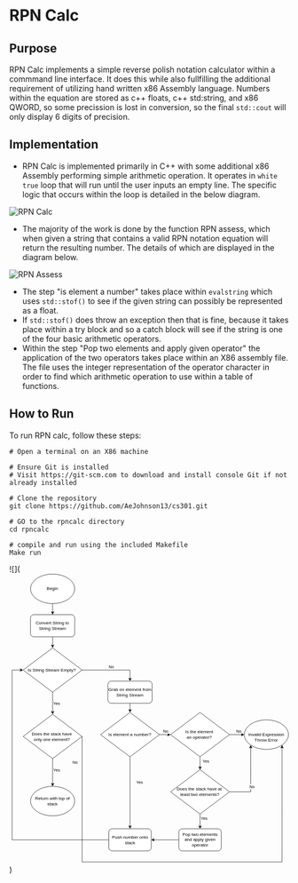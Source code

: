 # RPN Calc 

## Purpose
  RPN Calc implements a simple reverse polish notation calculator within a commmand line interface. It does this while also fullfilling the additional requirement of utilizing hand written x86 Assembly language. Numbers within the equation are stored as c++ floats, c++ std:string, and x86 QWORD, so some precission is lost in conversion, so the final `std::cout` will only display 6 digits of precision.
## Implementation 
* RPN Calc is implemented primarily in C++ with some additional x86 Assembly performing simple arithmetic operation. It operates in `white true` loop that will run until the user inputs an empty line. The specific logic that occurs within the loop is detailed in the below diagram. 


![RPN Calc](https://github.com/user-attachments/assets/9888b84c-9dc7-4c9d-b6ba-670d3af7c4f6)

* The majority of the work is done by the function RPN assess, which when given a string that contains a valid RPN notation equation will return the resulting number. The details of which are displayed in the diagram below. 

![RPN Assess](https://github.com/user-attachments/assets/274f4db0-29b4-4dce-b064-4c96f7f05295)

* The step "is element a number" takes place within `evalstring` which uses `std::stof()` to see if the given string can possibly be represented as a float.
* If `std::stof()` does throw an exception then that is fine, because it takes place within a try block and so a catch block will see if the string is one of the four basic arithmetic operators.
* Within the step "Pop two elements and apply given operator" the application of the two operators takes place within an X86 assembly file. The file uses the integer representation of the operator character in order to find which arithmetic operation to use within a table of functions. 

## How to Run
To run RPN calc, follow these steps: 
```shell
# Open a terminal on an X86 machine

# Ensure Git is installed
# Visit https://git-scm.com to download and install console Git if not already installed

# Clone the repository 
git clone https://github.com/AeJohnson13/cs301.git

# GO to the rpncalc directory
cd rpncalc

# compile and run using the included Makefile
Make run
```



![](<svg xmlns="http://www.w3.org/2000/svg" xmlns:xlink="http://www.w3.org/1999/xlink" version="1.1" width="758px" viewBox="-0.5 -0.5 758 789" content="&lt;mxfile host=&quot;app.diagrams.net&quot; agent=&quot;Mozilla/5.0 (Windows NT 10.0; Win64; x64) AppleWebKit/537.36 (KHTML, like Gecko) Chrome/129.0.0.0 Safari/537.36&quot; version=&quot;24.7.17&quot;&gt;&#10;  &lt;diagram id=&quot;C5RBs43oDa-KdzZeNtuy&quot; name=&quot;Page-1&quot;&gt;&#10;    &lt;mxGraphModel dx=&quot;1434&quot; dy=&quot;738&quot; grid=&quot;1&quot; gridSize=&quot;10&quot; guides=&quot;1&quot; tooltips=&quot;1&quot; connect=&quot;1&quot; arrows=&quot;1&quot; fold=&quot;1&quot; page=&quot;1&quot; pageScale=&quot;1&quot; pageWidth=&quot;827&quot; pageHeight=&quot;1169&quot; math=&quot;0&quot; shadow=&quot;0&quot;&gt;&#10;      &lt;root&gt;&#10;        &lt;mxCell id=&quot;WIyWlLk6GJQsqaUBKTNV-0&quot; /&gt;&#10;        &lt;mxCell id=&quot;WIyWlLk6GJQsqaUBKTNV-1&quot; parent=&quot;WIyWlLk6GJQsqaUBKTNV-0&quot; /&gt;&#10;        &lt;mxCell id=&quot;pCOxgNjbTqNbOYw9X1aS-14&quot; style=&quot;edgeStyle=orthogonalEdgeStyle;rounded=0;orthogonalLoop=1;jettySize=auto;html=1;exitX=0.5;exitY=1;exitDx=0;exitDy=0;entryX=0.5;entryY=0;entryDx=0;entryDy=0;&quot; parent=&quot;WIyWlLk6GJQsqaUBKTNV-1&quot; source=&quot;pCOxgNjbTqNbOYw9X1aS-11&quot; target=&quot;pCOxgNjbTqNbOYw9X1aS-13&quot; edge=&quot;1&quot;&gt;&#10;          &lt;mxGeometry relative=&quot;1&quot; as=&quot;geometry&quot; /&gt;&#10;        &lt;/mxCell&gt;&#10;        &lt;mxCell id=&quot;pCOxgNjbTqNbOYw9X1aS-11&quot; value=&quot;Grab on element from String Stream&quot; style=&quot;rounded=1;whiteSpace=wrap;html=1;&quot; parent=&quot;WIyWlLk6GJQsqaUBKTNV-1&quot; vertex=&quot;1&quot;&gt;&#10;          &lt;mxGeometry x=&quot;300&quot; y=&quot;300&quot; width=&quot;120&quot; height=&quot;60&quot; as=&quot;geometry&quot; /&gt;&#10;        &lt;/mxCell&gt;&#10;        &lt;mxCell id=&quot;pCOxgNjbTqNbOYw9X1aS-16&quot; style=&quot;edgeStyle=orthogonalEdgeStyle;rounded=0;orthogonalLoop=1;jettySize=auto;html=1;exitX=1;exitY=0.5;exitDx=0;exitDy=0;entryX=0;entryY=0.5;entryDx=0;entryDy=0;&quot; parent=&quot;WIyWlLk6GJQsqaUBKTNV-1&quot; source=&quot;pCOxgNjbTqNbOYw9X1aS-13&quot; target=&quot;pCOxgNjbTqNbOYw9X1aS-15&quot; edge=&quot;1&quot;&gt;&#10;          &lt;mxGeometry relative=&quot;1&quot; as=&quot;geometry&quot; /&gt;&#10;        &lt;/mxCell&gt;&#10;        &lt;mxCell id=&quot;pCOxgNjbTqNbOYw9X1aS-17&quot; value=&quot;No&quot; style=&quot;edgeLabel;html=1;align=center;verticalAlign=middle;resizable=0;points=[];&quot; parent=&quot;pCOxgNjbTqNbOYw9X1aS-16&quot; vertex=&quot;1&quot; connectable=&quot;0&quot;&gt;&#10;          &lt;mxGeometry x=&quot;0.04&quot; relative=&quot;1&quot; as=&quot;geometry&quot;&gt;&#10;            &lt;mxPoint y=&quot;-10&quot; as=&quot;offset&quot; /&gt;&#10;          &lt;/mxGeometry&gt;&#10;        &lt;/mxCell&gt;&#10;        &lt;mxCell id=&quot;pCOxgNjbTqNbOYw9X1aS-27&quot; style=&quot;edgeStyle=orthogonalEdgeStyle;rounded=0;orthogonalLoop=1;jettySize=auto;html=1;exitX=0.5;exitY=1;exitDx=0;exitDy=0;entryX=0.5;entryY=0;entryDx=0;entryDy=0;&quot; parent=&quot;WIyWlLk6GJQsqaUBKTNV-1&quot; source=&quot;pCOxgNjbTqNbOYw9X1aS-13&quot; target=&quot;pCOxgNjbTqNbOYw9X1aS-18&quot; edge=&quot;1&quot;&gt;&#10;          &lt;mxGeometry relative=&quot;1&quot; as=&quot;geometry&quot; /&gt;&#10;        &lt;/mxCell&gt;&#10;        &lt;mxCell id=&quot;pCOxgNjbTqNbOYw9X1aS-51&quot; value=&quot;Yes&quot; style=&quot;edgeLabel;html=1;align=center;verticalAlign=middle;resizable=0;points=[];&quot; parent=&quot;pCOxgNjbTqNbOYw9X1aS-27&quot; vertex=&quot;1&quot; connectable=&quot;0&quot;&gt;&#10;          &lt;mxGeometry x=&quot;-0.23&quot; y=&quot;-2&quot; relative=&quot;1&quot; as=&quot;geometry&quot;&gt;&#10;            &lt;mxPoint x=&quot;27&quot; y=&quot;-7&quot; as=&quot;offset&quot; /&gt;&#10;          &lt;/mxGeometry&gt;&#10;        &lt;/mxCell&gt;&#10;        &lt;mxCell id=&quot;pCOxgNjbTqNbOYw9X1aS-13&quot; value=&quot;Is element a number?&quot; style=&quot;rhombus;whiteSpace=wrap;html=1;&quot; parent=&quot;WIyWlLk6GJQsqaUBKTNV-1&quot; vertex=&quot;1&quot;&gt;&#10;          &lt;mxGeometry x=&quot;280&quot; y=&quot;385&quot; width=&quot;160&quot; height=&quot;120&quot; as=&quot;geometry&quot; /&gt;&#10;        &lt;/mxCell&gt;&#10;        &lt;mxCell id=&quot;pCOxgNjbTqNbOYw9X1aS-29&quot; style=&quot;edgeStyle=orthogonalEdgeStyle;rounded=0;orthogonalLoop=1;jettySize=auto;html=1;exitX=0.5;exitY=1;exitDx=0;exitDy=0;entryX=0.5;entryY=0;entryDx=0;entryDy=0;&quot; parent=&quot;WIyWlLk6GJQsqaUBKTNV-1&quot; source=&quot;pCOxgNjbTqNbOYw9X1aS-15&quot; target=&quot;pCOxgNjbTqNbOYw9X1aS-34&quot; edge=&quot;1&quot;&gt;&#10;          &lt;mxGeometry relative=&quot;1&quot; as=&quot;geometry&quot;&gt;&#10;            &lt;mxPoint x=&quot;485&quot; y=&quot;530&quot; as=&quot;targetPoint&quot; /&gt;&#10;          &lt;/mxGeometry&gt;&#10;        &lt;/mxCell&gt;&#10;        &lt;mxCell id=&quot;pCOxgNjbTqNbOYw9X1aS-30&quot; value=&quot;Yes&quot; style=&quot;edgeLabel;html=1;align=center;verticalAlign=middle;resizable=0;points=[];&quot; parent=&quot;pCOxgNjbTqNbOYw9X1aS-29&quot; vertex=&quot;1&quot; connectable=&quot;0&quot;&gt;&#10;          &lt;mxGeometry x=&quot;0.2&quot; y=&quot;3&quot; relative=&quot;1&quot; as=&quot;geometry&quot;&gt;&#10;            &lt;mxPoint x=&quot;12&quot; y=&quot;-10&quot; as=&quot;offset&quot; /&gt;&#10;          &lt;/mxGeometry&gt;&#10;        &lt;/mxCell&gt;&#10;        &lt;mxCell id=&quot;pCOxgNjbTqNbOYw9X1aS-31&quot; style=&quot;edgeStyle=orthogonalEdgeStyle;rounded=0;orthogonalLoop=1;jettySize=auto;html=1;exitX=1;exitY=0.5;exitDx=0;exitDy=0;entryX=0;entryY=0.5;entryDx=0;entryDy=0;&quot; parent=&quot;WIyWlLk6GJQsqaUBKTNV-1&quot; source=&quot;pCOxgNjbTqNbOYw9X1aS-15&quot; target=&quot;pCOxgNjbTqNbOYw9X1aS-72&quot; edge=&quot;1&quot;&gt;&#10;          &lt;mxGeometry relative=&quot;1&quot; as=&quot;geometry&quot;&gt;&#10;            &lt;mxPoint x=&quot;600&quot; y=&quot;360&quot; as=&quot;targetPoint&quot; /&gt;&#10;          &lt;/mxGeometry&gt;&#10;        &lt;/mxCell&gt;&#10;        &lt;mxCell id=&quot;pCOxgNjbTqNbOYw9X1aS-32&quot; value=&quot;No&quot; style=&quot;edgeLabel;html=1;align=center;verticalAlign=middle;resizable=0;points=[];&quot; parent=&quot;pCOxgNjbTqNbOYw9X1aS-31&quot; vertex=&quot;1&quot; connectable=&quot;0&quot;&gt;&#10;          &lt;mxGeometry x=&quot;0.1634&quot; y=&quot;2&quot; relative=&quot;1&quot; as=&quot;geometry&quot;&gt;&#10;            &lt;mxPoint x=&quot;1&quot; y=&quot;-8&quot; as=&quot;offset&quot; /&gt;&#10;          &lt;/mxGeometry&gt;&#10;        &lt;/mxCell&gt;&#10;        &lt;mxCell id=&quot;pCOxgNjbTqNbOYw9X1aS-15&quot; value=&quot;Is the element&amp;amp;nbsp;&amp;lt;div&amp;gt;an operator?&amp;amp;nbsp;&amp;lt;/div&amp;gt;&quot; style=&quot;rhombus;whiteSpace=wrap;html=1;&quot; parent=&quot;WIyWlLk6GJQsqaUBKTNV-1&quot; vertex=&quot;1&quot;&gt;&#10;          &lt;mxGeometry x=&quot;470&quot; y=&quot;385&quot; width=&quot;160&quot; height=&quot;120&quot; as=&quot;geometry&quot; /&gt;&#10;        &lt;/mxCell&gt;&#10;        &lt;mxCell id=&quot;pCOxgNjbTqNbOYw9X1aS-71&quot; style=&quot;edgeStyle=orthogonalEdgeStyle;rounded=0;orthogonalLoop=1;jettySize=auto;html=1;exitX=0;exitY=0.5;exitDx=0;exitDy=0;entryX=0;entryY=0.5;entryDx=0;entryDy=0;&quot; parent=&quot;WIyWlLk6GJQsqaUBKTNV-1&quot; source=&quot;pCOxgNjbTqNbOYw9X1aS-18&quot; target=&quot;pCOxgNjbTqNbOYw9X1aS-43&quot; edge=&quot;1&quot;&gt;&#10;          &lt;mxGeometry relative=&quot;1&quot; as=&quot;geometry&quot;&gt;&#10;            &lt;mxPoint x=&quot;40&quot; y=&quot;730&quot; as=&quot;targetPoint&quot; /&gt;&#10;            &lt;Array as=&quot;points&quot;&gt;&#10;              &lt;mxPoint x=&quot;40&quot; y=&quot;730&quot; /&gt;&#10;              &lt;mxPoint x=&quot;40&quot; y=&quot;270&quot; /&gt;&#10;            &lt;/Array&gt;&#10;          &lt;/mxGeometry&gt;&#10;        &lt;/mxCell&gt;&#10;        &lt;mxCell id=&quot;pCOxgNjbTqNbOYw9X1aS-18&quot; value=&quot;Push number onto stack&quot; style=&quot;rounded=1;whiteSpace=wrap;html=1;&quot; parent=&quot;WIyWlLk6GJQsqaUBKTNV-1&quot; vertex=&quot;1&quot;&gt;&#10;          &lt;mxGeometry x=&quot;302.5&quot; y=&quot;700&quot; width=&quot;115&quot; height=&quot;60&quot; as=&quot;geometry&quot; /&gt;&#10;        &lt;/mxCell&gt;&#10;        &lt;mxCell id=&quot;pCOxgNjbTqNbOYw9X1aS-35&quot; style=&quot;edgeStyle=orthogonalEdgeStyle;rounded=0;orthogonalLoop=1;jettySize=auto;html=1;entryX=0;entryY=1;entryDx=0;entryDy=0;&quot; parent=&quot;WIyWlLk6GJQsqaUBKTNV-1&quot; source=&quot;pCOxgNjbTqNbOYw9X1aS-34&quot; target=&quot;pCOxgNjbTqNbOYw9X1aS-72&quot; edge=&quot;1&quot;&gt;&#10;          &lt;mxGeometry relative=&quot;1&quot; as=&quot;geometry&quot;&gt;&#10;            &lt;mxPoint x=&quot;700&quot; y=&quot;455&quot; as=&quot;targetPoint&quot; /&gt;&#10;          &lt;/mxGeometry&gt;&#10;        &lt;/mxCell&gt;&#10;        &lt;mxCell id=&quot;pCOxgNjbTqNbOYw9X1aS-36&quot; value=&quot;No&quot; style=&quot;edgeLabel;html=1;align=center;verticalAlign=middle;resizable=0;points=[];&quot; parent=&quot;pCOxgNjbTqNbOYw9X1aS-35&quot; vertex=&quot;1&quot; connectable=&quot;0&quot;&gt;&#10;          &lt;mxGeometry x=&quot;-0.407&quot; y=&quot;-4&quot; relative=&quot;1&quot; as=&quot;geometry&quot;&gt;&#10;            &lt;mxPoint x=&quot;5&quot; y=&quot;-19&quot; as=&quot;offset&quot; /&gt;&#10;          &lt;/mxGeometry&gt;&#10;        &lt;/mxCell&gt;&#10;        &lt;mxCell id=&quot;pCOxgNjbTqNbOYw9X1aS-38&quot; style=&quot;edgeStyle=orthogonalEdgeStyle;rounded=0;orthogonalLoop=1;jettySize=auto;html=1;exitX=0.5;exitY=1;exitDx=0;exitDy=0;entryX=0.5;entryY=0;entryDx=0;entryDy=0;&quot; parent=&quot;WIyWlLk6GJQsqaUBKTNV-1&quot; source=&quot;pCOxgNjbTqNbOYw9X1aS-34&quot; target=&quot;pCOxgNjbTqNbOYw9X1aS-37&quot; edge=&quot;1&quot;&gt;&#10;          &lt;mxGeometry relative=&quot;1&quot; as=&quot;geometry&quot; /&gt;&#10;        &lt;/mxCell&gt;&#10;        &lt;mxCell id=&quot;pCOxgNjbTqNbOYw9X1aS-39&quot; value=&quot;Yes&quot; style=&quot;edgeLabel;html=1;align=center;verticalAlign=middle;resizable=0;points=[];&quot; parent=&quot;pCOxgNjbTqNbOYw9X1aS-38&quot; vertex=&quot;1&quot; connectable=&quot;0&quot;&gt;&#10;          &lt;mxGeometry x=&quot;-0.4&quot; y=&quot;2&quot; relative=&quot;1&quot; as=&quot;geometry&quot;&gt;&#10;            &lt;mxPoint x=&quot;8&quot; as=&quot;offset&quot; /&gt;&#10;          &lt;/mxGeometry&gt;&#10;        &lt;/mxCell&gt;&#10;        &lt;mxCell id=&quot;pCOxgNjbTqNbOYw9X1aS-34&quot; value=&quot;Does the stack have at&amp;amp;nbsp;&amp;lt;div&amp;gt;least two elements?&amp;lt;/div&amp;gt;&quot; style=&quot;rhombus;whiteSpace=wrap;html=1;&quot; parent=&quot;WIyWlLk6GJQsqaUBKTNV-1&quot; vertex=&quot;1&quot;&gt;&#10;          &lt;mxGeometry x=&quot;470&quot; y=&quot;540&quot; width=&quot;160&quot; height=&quot;120&quot; as=&quot;geometry&quot; /&gt;&#10;        &lt;/mxCell&gt;&#10;        &lt;mxCell id=&quot;pCOxgNjbTqNbOYw9X1aS-42&quot; style=&quot;edgeStyle=orthogonalEdgeStyle;rounded=0;orthogonalLoop=1;jettySize=auto;html=1;entryX=1;entryY=0.5;entryDx=0;entryDy=0;&quot; parent=&quot;WIyWlLk6GJQsqaUBKTNV-1&quot; source=&quot;pCOxgNjbTqNbOYw9X1aS-37&quot; target=&quot;pCOxgNjbTqNbOYw9X1aS-18&quot; edge=&quot;1&quot;&gt;&#10;          &lt;mxGeometry relative=&quot;1&quot; as=&quot;geometry&quot;&gt;&#10;            &lt;mxPoint x=&quot;420&quot; y=&quot;730&quot; as=&quot;targetPoint&quot; /&gt;&#10;          &lt;/mxGeometry&gt;&#10;        &lt;/mxCell&gt;&#10;        &lt;mxCell id=&quot;pCOxgNjbTqNbOYw9X1aS-37&quot; value=&quot;Pop two elements and apply given operator&quot; style=&quot;rounded=1;whiteSpace=wrap;html=1;&quot; parent=&quot;WIyWlLk6GJQsqaUBKTNV-1&quot; vertex=&quot;1&quot;&gt;&#10;          &lt;mxGeometry x=&quot;492.5&quot; y=&quot;700&quot; width=&quot;115&quot; height=&quot;60&quot; as=&quot;geometry&quot; /&gt;&#10;        &lt;/mxCell&gt;&#10;        &lt;mxCell id=&quot;pCOxgNjbTqNbOYw9X1aS-46&quot; style=&quot;edgeStyle=orthogonalEdgeStyle;rounded=0;orthogonalLoop=1;jettySize=auto;html=1;exitX=1;exitY=0.5;exitDx=0;exitDy=0;entryX=0.5;entryY=0;entryDx=0;entryDy=0;&quot; parent=&quot;WIyWlLk6GJQsqaUBKTNV-1&quot; source=&quot;pCOxgNjbTqNbOYw9X1aS-43&quot; target=&quot;pCOxgNjbTqNbOYw9X1aS-11&quot; edge=&quot;1&quot;&gt;&#10;          &lt;mxGeometry relative=&quot;1&quot; as=&quot;geometry&quot; /&gt;&#10;        &lt;/mxCell&gt;&#10;        &lt;mxCell id=&quot;pCOxgNjbTqNbOYw9X1aS-47&quot; value=&quot;No&quot; style=&quot;edgeLabel;html=1;align=center;verticalAlign=middle;resizable=0;points=[];&quot; parent=&quot;pCOxgNjbTqNbOYw9X1aS-46&quot; vertex=&quot;1&quot; connectable=&quot;0&quot;&gt;&#10;          &lt;mxGeometry x=&quot;-0.1857&quot; y=&quot;1&quot; relative=&quot;1&quot; as=&quot;geometry&quot;&gt;&#10;            &lt;mxPoint x=&quot;13&quot; y=&quot;-9&quot; as=&quot;offset&quot; /&gt;&#10;          &lt;/mxGeometry&gt;&#10;        &lt;/mxCell&gt;&#10;        &lt;mxCell id=&quot;pCOxgNjbTqNbOYw9X1aS-50&quot; style=&quot;edgeStyle=orthogonalEdgeStyle;rounded=0;orthogonalLoop=1;jettySize=auto;html=1;exitX=0.5;exitY=1;exitDx=0;exitDy=0;entryX=0.5;entryY=0;entryDx=0;entryDy=0;&quot; parent=&quot;WIyWlLk6GJQsqaUBKTNV-1&quot; source=&quot;pCOxgNjbTqNbOYw9X1aS-43&quot; target=&quot;pCOxgNjbTqNbOYw9X1aS-49&quot; edge=&quot;1&quot;&gt;&#10;          &lt;mxGeometry relative=&quot;1&quot; as=&quot;geometry&quot; /&gt;&#10;        &lt;/mxCell&gt;&#10;        &lt;mxCell id=&quot;pCOxgNjbTqNbOYw9X1aS-57&quot; value=&quot;Yes&quot; style=&quot;edgeLabel;html=1;align=center;verticalAlign=middle;resizable=0;points=[];&quot; parent=&quot;pCOxgNjbTqNbOYw9X1aS-50&quot; vertex=&quot;1&quot; connectable=&quot;0&quot;&gt;&#10;          &lt;mxGeometry x=&quot;0.0167&quot; y=&quot;-1&quot; relative=&quot;1&quot; as=&quot;geometry&quot;&gt;&#10;            &lt;mxPoint x=&quot;11&quot; y=&quot;-1&quot; as=&quot;offset&quot; /&gt;&#10;          &lt;/mxGeometry&gt;&#10;        &lt;/mxCell&gt;&#10;        &lt;mxCell id=&quot;pCOxgNjbTqNbOYw9X1aS-43&quot; value=&quot;Is String Stream Empty?&amp;amp;nbsp;&quot; style=&quot;rhombus;whiteSpace=wrap;html=1;&quot; parent=&quot;WIyWlLk6GJQsqaUBKTNV-1&quot; vertex=&quot;1&quot;&gt;&#10;          &lt;mxGeometry x=&quot;70&quot; y=&quot;210&quot; width=&quot;160&quot; height=&quot;120&quot; as=&quot;geometry&quot; /&gt;&#10;        &lt;/mxCell&gt;&#10;        &lt;mxCell id=&quot;pCOxgNjbTqNbOYw9X1aS-55&quot; style=&quot;edgeStyle=orthogonalEdgeStyle;rounded=0;orthogonalLoop=1;jettySize=auto;html=1;exitX=0.5;exitY=1;exitDx=0;exitDy=0;entryX=0.5;entryY=0;entryDx=0;entryDy=0;&quot; parent=&quot;WIyWlLk6GJQsqaUBKTNV-1&quot; source=&quot;pCOxgNjbTqNbOYw9X1aS-49&quot; target=&quot;pCOxgNjbTqNbOYw9X1aS-59&quot; edge=&quot;1&quot;&gt;&#10;          &lt;mxGeometry relative=&quot;1&quot; as=&quot;geometry&quot;&gt;&#10;            &lt;mxPoint x=&quot;170&quot; y=&quot;560&quot; as=&quot;targetPoint&quot; /&gt;&#10;          &lt;/mxGeometry&gt;&#10;        &lt;/mxCell&gt;&#10;        &lt;mxCell id=&quot;pCOxgNjbTqNbOYw9X1aS-56&quot; value=&quot;Yes&quot; style=&quot;edgeLabel;html=1;align=center;verticalAlign=middle;resizable=0;points=[];&quot; parent=&quot;pCOxgNjbTqNbOYw9X1aS-55&quot; vertex=&quot;1&quot; connectable=&quot;0&quot;&gt;&#10;          &lt;mxGeometry x=&quot;-0.64&quot; y=&quot;3&quot; relative=&quot;1&quot; as=&quot;geometry&quot;&gt;&#10;            &lt;mxPoint x=&quot;7&quot; y=&quot;16&quot; as=&quot;offset&quot; /&gt;&#10;          &lt;/mxGeometry&gt;&#10;        &lt;/mxCell&gt;&#10;        &lt;mxCell id=&quot;pCOxgNjbTqNbOYw9X1aS-68&quot; style=&quot;edgeStyle=orthogonalEdgeStyle;rounded=0;orthogonalLoop=1;jettySize=auto;html=1;exitX=1;exitY=0.5;exitDx=0;exitDy=0;movable=1;resizable=1;rotatable=1;deletable=1;editable=1;locked=0;connectable=1;entryX=1;entryY=1;entryDx=0;entryDy=0;&quot; parent=&quot;WIyWlLk6GJQsqaUBKTNV-1&quot; source=&quot;pCOxgNjbTqNbOYw9X1aS-49&quot; target=&quot;pCOxgNjbTqNbOYw9X1aS-72&quot; edge=&quot;1&quot;&gt;&#10;          &lt;mxGeometry relative=&quot;1&quot; as=&quot;geometry&quot;&gt;&#10;            &lt;mxPoint x=&quot;760&quot; y=&quot;455&quot; as=&quot;targetPoint&quot; /&gt;&#10;            &lt;Array as=&quot;points&quot;&gt;&#10;              &lt;mxPoint x=&quot;230&quot; y=&quot;790&quot; /&gt;&#10;              &lt;mxPoint x=&quot;772&quot; y=&quot;790&quot; /&gt;&#10;            &lt;/Array&gt;&#10;          &lt;/mxGeometry&gt;&#10;        &lt;/mxCell&gt;&#10;        &lt;mxCell id=&quot;pCOxgNjbTqNbOYw9X1aS-69&quot; value=&quot;No&quot; style=&quot;edgeLabel;html=1;align=center;verticalAlign=middle;resizable=0;points=[];&quot; parent=&quot;pCOxgNjbTqNbOYw9X1aS-68&quot; vertex=&quot;1&quot; connectable=&quot;0&quot;&gt;&#10;          &lt;mxGeometry x=&quot;-0.913&quot; y=&quot;2&quot; relative=&quot;1&quot; as=&quot;geometry&quot;&gt;&#10;            &lt;mxPoint x=&quot;-22&quot; y=&quot;18&quot; as=&quot;offset&quot; /&gt;&#10;          &lt;/mxGeometry&gt;&#10;        &lt;/mxCell&gt;&#10;        &lt;mxCell id=&quot;pCOxgNjbTqNbOYw9X1aS-49&quot; value=&quot;Does the stack have&amp;amp;nbsp;&amp;lt;div&amp;gt;only one element?&amp;amp;nbsp;&amp;lt;/div&amp;gt;&quot; style=&quot;rhombus;whiteSpace=wrap;html=1;&quot; parent=&quot;WIyWlLk6GJQsqaUBKTNV-1&quot; vertex=&quot;1&quot;&gt;&#10;          &lt;mxGeometry x=&quot;70&quot; y=&quot;390&quot; width=&quot;160&quot; height=&quot;120&quot; as=&quot;geometry&quot; /&gt;&#10;        &lt;/mxCell&gt;&#10;        &lt;mxCell id=&quot;pCOxgNjbTqNbOYw9X1aS-59&quot; value=&quot;Return with top of stack&quot; style=&quot;ellipse;whiteSpace=wrap;html=1;&quot; parent=&quot;WIyWlLk6GJQsqaUBKTNV-1&quot; vertex=&quot;1&quot;&gt;&#10;          &lt;mxGeometry x=&quot;90&quot; y=&quot;585&quot; width=&quot;120&quot; height=&quot;80&quot; as=&quot;geometry&quot; /&gt;&#10;        &lt;/mxCell&gt;&#10;        &lt;mxCell id=&quot;pCOxgNjbTqNbOYw9X1aS-72&quot; value=&quot;&amp;lt;br&amp;gt;&amp;lt;span style=&amp;quot;color: rgb(0, 0, 0); font-family: Helvetica; font-size: 12px; font-style: normal; font-variant-ligatures: normal; font-variant-caps: normal; font-weight: 400; letter-spacing: normal; orphans: 2; text-align: center; text-indent: 0px; text-transform: none; widows: 2; word-spacing: 0px; -webkit-text-stroke-width: 0px; white-space: normal; background-color: rgb(251, 251, 251); text-decoration-thickness: initial; text-decoration-style: initial; text-decoration-color: initial; display: inline !important; float: none;&amp;quot;&amp;gt;Invalid Expression&amp;lt;/span&amp;gt;&amp;lt;br&amp;gt;Throw Error&quot; style=&quot;ellipse;whiteSpace=wrap;html=1;&quot; parent=&quot;WIyWlLk6GJQsqaUBKTNV-1&quot; vertex=&quot;1&quot;&gt;&#10;          &lt;mxGeometry x=&quot;670&quot; y=&quot;405&quot; width=&quot;120&quot; height=&quot;80&quot; as=&quot;geometry&quot; /&gt;&#10;        &lt;/mxCell&gt;&#10;        &lt;mxCell id=&quot;7T1FU7WN9bForqo946X--2&quot; style=&quot;edgeStyle=orthogonalEdgeStyle;rounded=0;orthogonalLoop=1;jettySize=auto;html=1;exitX=0.5;exitY=1;exitDx=0;exitDy=0;entryX=0.5;entryY=0;entryDx=0;entryDy=0;&quot; parent=&quot;WIyWlLk6GJQsqaUBKTNV-1&quot; source=&quot;pCOxgNjbTqNbOYw9X1aS-74&quot; target=&quot;7T1FU7WN9bForqo946X--1&quot; edge=&quot;1&quot;&gt;&#10;          &lt;mxGeometry relative=&quot;1&quot; as=&quot;geometry&quot; /&gt;&#10;        &lt;/mxCell&gt;&#10;        &lt;mxCell id=&quot;pCOxgNjbTqNbOYw9X1aS-74&quot; value=&quot;Begin&quot; style=&quot;ellipse;whiteSpace=wrap;html=1;&quot; parent=&quot;WIyWlLk6GJQsqaUBKTNV-1&quot; vertex=&quot;1&quot;&gt;&#10;          &lt;mxGeometry x=&quot;90&quot; y=&quot;10&quot; width=&quot;120&quot; height=&quot;80&quot; as=&quot;geometry&quot; /&gt;&#10;        &lt;/mxCell&gt;&#10;        &lt;mxCell id=&quot;7T1FU7WN9bForqo946X--3&quot; style=&quot;edgeStyle=orthogonalEdgeStyle;rounded=0;orthogonalLoop=1;jettySize=auto;html=1;exitX=0.5;exitY=1;exitDx=0;exitDy=0;entryX=0.5;entryY=0;entryDx=0;entryDy=0;&quot; parent=&quot;WIyWlLk6GJQsqaUBKTNV-1&quot; source=&quot;7T1FU7WN9bForqo946X--1&quot; target=&quot;pCOxgNjbTqNbOYw9X1aS-43&quot; edge=&quot;1&quot;&gt;&#10;          &lt;mxGeometry relative=&quot;1&quot; as=&quot;geometry&quot; /&gt;&#10;        &lt;/mxCell&gt;&#10;        &lt;mxCell id=&quot;7T1FU7WN9bForqo946X--1&quot; value=&quot;Convert String to String Stream&quot; style=&quot;rounded=1;whiteSpace=wrap;html=1;&quot; parent=&quot;WIyWlLk6GJQsqaUBKTNV-1&quot; vertex=&quot;1&quot;&gt;&#10;          &lt;mxGeometry x=&quot;90&quot; y=&quot;120&quot; width=&quot;120&quot; height=&quot;60&quot; as=&quot;geometry&quot; /&gt;&#10;        &lt;/mxCell&gt;&#10;      &lt;/root&gt;&#10;    &lt;/mxGraphModel&gt;&#10;  &lt;/diagram&gt;&#10;&lt;/mxfile&gt;&#10;" onclick="(function(svg){var src=window.event.target||window.event.srcElement;while (src!=null&amp;&amp;src.nodeName.toLowerCase()!='a'){src=src.parentNode;}if(src==null){if(svg.wnd!=null&amp;&amp;!svg.wnd.closed){svg.wnd.focus();}else{var r=function(evt){if(evt.data=='ready'&amp;&amp;evt.source==svg.wnd){svg.wnd.postMessage(decodeURIComponent(svg.getAttribute('content')),'*');window.removeEventListener('message',r);}};window.addEventListener('message',r);svg.wnd=window.open('https://viewer.diagrams.net/?client=1&amp;page=0&amp;edit=_blank');}}})(this);" style="cursor:pointer;max-width:100%;max-height:789px;"><defs/><g><g data-cell-id="WIyWlLk6GJQsqaUBKTNV-0"><g data-cell-id="WIyWlLk6GJQsqaUBKTNV-1"><g data-cell-id="pCOxgNjbTqNbOYw9X1aS-14"><g><path d="M 327 350 L 327 368.63" fill="none" stroke="rgb(0, 0, 0)" stroke-miterlimit="10" pointer-events="stroke"/><path d="M 327 373.88 L 323.5 366.88 L 327 368.63 L 330.5 366.88 Z" fill="rgb(0, 0, 0)" stroke="rgb(0, 0, 0)" stroke-miterlimit="10" pointer-events="all"/></g></g><g data-cell-id="pCOxgNjbTqNbOYw9X1aS-11"><g><rect x="267" y="290" width="120" height="60" rx="9" ry="9" fill="rgb(255, 255, 255)" stroke="rgb(0, 0, 0)" pointer-events="all"/></g><g><g transform="translate(-0.5 -0.5)"><switch><foreignObject pointer-events="none" width="100%" height="100%" requiredFeatures="http://www.w3.org/TR/SVG11/feature#Extensibility" style="overflow: visible; text-align: left;"><div xmlns="http://www.w3.org/1999/xhtml" style="display: flex; align-items: unsafe center; justify-content: unsafe center; width: 118px; height: 1px; padding-top: 320px; margin-left: 268px;"><div data-drawio-colors="color: rgb(0, 0, 0); " style="box-sizing: border-box; font-size: 0px; text-align: center;"><div style="display: inline-block; font-size: 12px; font-family: Helvetica; color: rgb(0, 0, 0); line-height: 1.2; pointer-events: all; white-space: normal; overflow-wrap: normal;">Grab on element from String Stream</div></div></div></foreignObject><text x="327" y="324" fill="rgb(0, 0, 0)" font-family="&quot;Helvetica&quot;" font-size="12px" text-anchor="middle">Grab on element from...</text></switch></g></g></g><g data-cell-id="pCOxgNjbTqNbOYw9X1aS-16"><g><path d="M 407 435 L 430.63 435" fill="none" stroke="rgb(0, 0, 0)" stroke-miterlimit="10" pointer-events="stroke"/><path d="M 435.88 435 L 428.88 438.5 L 430.63 435 L 428.88 431.5 Z" fill="rgb(0, 0, 0)" stroke="rgb(0, 0, 0)" stroke-miterlimit="10" pointer-events="all"/></g><g data-cell-id="pCOxgNjbTqNbOYw9X1aS-17"><g><g transform="translate(-0.5 -0.5)"><switch><foreignObject pointer-events="none" width="100%" height="100%" requiredFeatures="http://www.w3.org/TR/SVG11/feature#Extensibility" style="overflow: visible; text-align: left;"><div xmlns="http://www.w3.org/1999/xhtml" style="display: flex; align-items: unsafe center; justify-content: unsafe center; width: 1px; height: 1px; padding-top: 426px; margin-left: 424px;"><div data-drawio-colors="color: rgb(0, 0, 0); background-color: rgb(255, 255, 255); " style="box-sizing: border-box; font-size: 0px; text-align: center;"><div style="display: inline-block; font-size: 11px; font-family: Helvetica; color: rgb(0, 0, 0); line-height: 1.2; pointer-events: all; background-color: rgb(255, 255, 255); white-space: nowrap;">No</div></div></div></foreignObject><text x="424" y="429" fill="rgb(0, 0, 0)" font-family="&quot;Helvetica&quot;" font-size="11px" text-anchor="middle">No</text></switch></g></g></g></g><g data-cell-id="pCOxgNjbTqNbOYw9X1aS-27"><g><path d="M 327 495 L 327 683.63" fill="none" stroke="rgb(0, 0, 0)" stroke-miterlimit="10" pointer-events="stroke"/><path d="M 327 688.88 L 323.5 681.88 L 327 683.63 L 330.5 681.88 Z" fill="rgb(0, 0, 0)" stroke="rgb(0, 0, 0)" stroke-miterlimit="10" pointer-events="all"/></g><g data-cell-id="pCOxgNjbTqNbOYw9X1aS-51"><g><g transform="translate(-0.5 -0.5)"><switch><foreignObject pointer-events="none" width="100%" height="100%" requiredFeatures="http://www.w3.org/TR/SVG11/feature#Extensibility" style="overflow: visible; text-align: left;"><div xmlns="http://www.w3.org/1999/xhtml" style="display: flex; align-items: unsafe center; justify-content: unsafe center; width: 1px; height: 1px; padding-top: 564px; margin-left: 353px;"><div data-drawio-colors="color: rgb(0, 0, 0); background-color: rgb(255, 255, 255); " style="box-sizing: border-box; font-size: 0px; text-align: center;"><div style="display: inline-block; font-size: 11px; font-family: Helvetica; color: rgb(0, 0, 0); line-height: 1.2; pointer-events: all; background-color: rgb(255, 255, 255); white-space: nowrap;">Yes</div></div></div></foreignObject><text x="353" y="567" fill="rgb(0, 0, 0)" font-family="&quot;Helvetica&quot;" font-size="11px" text-anchor="middle">Yes</text></switch></g></g></g></g><g data-cell-id="pCOxgNjbTqNbOYw9X1aS-13"><g><path d="M 327 375 L 407 435 L 327 495 L 247 435 Z" fill="rgb(255, 255, 255)" stroke="rgb(0, 0, 0)" stroke-miterlimit="10" pointer-events="all"/></g><g><g transform="translate(-0.5 -0.5)"><switch><foreignObject pointer-events="none" width="100%" height="100%" requiredFeatures="http://www.w3.org/TR/SVG11/feature#Extensibility" style="overflow: visible; text-align: left;"><div xmlns="http://www.w3.org/1999/xhtml" style="display: flex; align-items: unsafe center; justify-content: unsafe center; width: 158px; height: 1px; padding-top: 435px; margin-left: 248px;"><div data-drawio-colors="color: rgb(0, 0, 0); " style="box-sizing: border-box; font-size: 0px; text-align: center;"><div style="display: inline-block; font-size: 12px; font-family: Helvetica; color: rgb(0, 0, 0); line-height: 1.2; pointer-events: all; white-space: normal; overflow-wrap: normal;">Is element a number?</div></div></div></foreignObject><text x="327" y="439" fill="rgb(0, 0, 0)" font-family="&quot;Helvetica&quot;" font-size="12px" text-anchor="middle">Is element a number?</text></switch></g></g></g><g data-cell-id="pCOxgNjbTqNbOYw9X1aS-29"><g><path d="M 517 495 L 517 523.63" fill="none" stroke="rgb(0, 0, 0)" stroke-miterlimit="10" pointer-events="stroke"/><path d="M 517 528.88 L 513.5 521.88 L 517 523.63 L 520.5 521.88 Z" fill="rgb(0, 0, 0)" stroke="rgb(0, 0, 0)" stroke-miterlimit="10" pointer-events="all"/></g><g data-cell-id="pCOxgNjbTqNbOYw9X1aS-30"><g><g transform="translate(-0.5 -0.5)"><switch><foreignObject pointer-events="none" width="100%" height="100%" requiredFeatures="http://www.w3.org/TR/SVG11/feature#Extensibility" style="overflow: visible; text-align: left;"><div xmlns="http://www.w3.org/1999/xhtml" style="display: flex; align-items: unsafe center; justify-content: unsafe center; width: 1px; height: 1px; padding-top: 507px; margin-left: 533px;"><div data-drawio-colors="color: rgb(0, 0, 0); background-color: rgb(255, 255, 255); " style="box-sizing: border-box; font-size: 0px; text-align: center;"><div style="display: inline-block; font-size: 11px; font-family: Helvetica; color: rgb(0, 0, 0); line-height: 1.2; pointer-events: all; background-color: rgb(255, 255, 255); white-space: nowrap;">Yes</div></div></div></foreignObject><text x="533" y="510" fill="rgb(0, 0, 0)" font-family="&quot;Helvetica&quot;" font-size="11px" text-anchor="middle">Yes</text></switch></g></g></g></g><g data-cell-id="pCOxgNjbTqNbOYw9X1aS-31"><g><path d="M 597 435 L 630.63 435" fill="none" stroke="rgb(0, 0, 0)" stroke-miterlimit="10" pointer-events="stroke"/><path d="M 635.88 435 L 628.88 438.5 L 630.63 435 L 628.88 431.5 Z" fill="rgb(0, 0, 0)" stroke="rgb(0, 0, 0)" stroke-miterlimit="10" pointer-events="all"/></g><g data-cell-id="pCOxgNjbTqNbOYw9X1aS-32"><g><g transform="translate(-0.5 -0.5)"><switch><foreignObject pointer-events="none" width="100%" height="100%" requiredFeatures="http://www.w3.org/TR/SVG11/feature#Extensibility" style="overflow: visible; text-align: left;"><div xmlns="http://www.w3.org/1999/xhtml" style="display: flex; align-items: unsafe center; justify-content: unsafe center; width: 1px; height: 1px; padding-top: 426px; margin-left: 622px;"><div data-drawio-colors="color: rgb(0, 0, 0); background-color: rgb(255, 255, 255); " style="box-sizing: border-box; font-size: 0px; text-align: center;"><div style="display: inline-block; font-size: 11px; font-family: Helvetica; color: rgb(0, 0, 0); line-height: 1.2; pointer-events: all; background-color: rgb(255, 255, 255); white-space: nowrap;">No</div></div></div></foreignObject><text x="622" y="429" fill="rgb(0, 0, 0)" font-family="&quot;Helvetica&quot;" font-size="11px" text-anchor="middle">No</text></switch></g></g></g></g><g data-cell-id="pCOxgNjbTqNbOYw9X1aS-15"><g><path d="M 517 375 L 597 435 L 517 495 L 437 435 Z" fill="rgb(255, 255, 255)" stroke="rgb(0, 0, 0)" stroke-miterlimit="10" pointer-events="all"/></g><g><g transform="translate(-0.5 -0.5)"><switch><foreignObject pointer-events="none" width="100%" height="100%" requiredFeatures="http://www.w3.org/TR/SVG11/feature#Extensibility" style="overflow: visible; text-align: left;"><div xmlns="http://www.w3.org/1999/xhtml" style="display: flex; align-items: unsafe center; justify-content: unsafe center; width: 158px; height: 1px; padding-top: 435px; margin-left: 438px;"><div data-drawio-colors="color: rgb(0, 0, 0); " style="box-sizing: border-box; font-size: 0px; text-align: center;"><div style="display: inline-block; font-size: 12px; font-family: Helvetica; color: rgb(0, 0, 0); line-height: 1.2; pointer-events: all; white-space: normal; overflow-wrap: normal;">Is the element <div>an operator? </div></div></div></div></foreignObject><text x="517" y="439" fill="rgb(0, 0, 0)" font-family="&quot;Helvetica&quot;" font-size="12px" text-anchor="middle">Is the element...</text></switch></g></g></g><g data-cell-id="pCOxgNjbTqNbOYw9X1aS-71"><g><path d="M 269.5 720 L 7 720 L 7 260 L 30.63 260" fill="none" stroke="rgb(0, 0, 0)" stroke-miterlimit="10" pointer-events="stroke"/><path d="M 35.88 260 L 28.88 263.5 L 30.63 260 L 28.88 256.5 Z" fill="rgb(0, 0, 0)" stroke="rgb(0, 0, 0)" stroke-miterlimit="10" pointer-events="all"/></g></g><g data-cell-id="pCOxgNjbTqNbOYw9X1aS-18"><g><rect x="269.5" y="690" width="115" height="60" rx="9" ry="9" fill="rgb(255, 255, 255)" stroke="rgb(0, 0, 0)" pointer-events="all"/></g><g><g transform="translate(-0.5 -0.5)"><switch><foreignObject pointer-events="none" width="100%" height="100%" requiredFeatures="http://www.w3.org/TR/SVG11/feature#Extensibility" style="overflow: visible; text-align: left;"><div xmlns="http://www.w3.org/1999/xhtml" style="display: flex; align-items: unsafe center; justify-content: unsafe center; width: 113px; height: 1px; padding-top: 720px; margin-left: 271px;"><div data-drawio-colors="color: rgb(0, 0, 0); " style="box-sizing: border-box; font-size: 0px; text-align: center;"><div style="display: inline-block; font-size: 12px; font-family: Helvetica; color: rgb(0, 0, 0); line-height: 1.2; pointer-events: all; white-space: normal; overflow-wrap: normal;">Push number onto stack</div></div></div></foreignObject><text x="327" y="724" fill="rgb(0, 0, 0)" font-family="&quot;Helvetica&quot;" font-size="12px" text-anchor="middle">Push number onto st...</text></switch></g></g></g><g data-cell-id="pCOxgNjbTqNbOYw9X1aS-35"><g><path d="M 597 590 L 654.6 590 L 654.57 469.65" fill="none" stroke="rgb(0, 0, 0)" stroke-miterlimit="10" pointer-events="stroke"/><path d="M 654.57 464.4 L 658.08 471.4 L 654.57 469.65 L 651.08 471.4 Z" fill="rgb(0, 0, 0)" stroke="rgb(0, 0, 0)" stroke-miterlimit="10" pointer-events="all"/></g><g data-cell-id="pCOxgNjbTqNbOYw9X1aS-36"><g><g transform="translate(-0.5 -0.5)"><switch><foreignObject pointer-events="none" width="100%" height="100%" requiredFeatures="http://www.w3.org/TR/SVG11/feature#Extensibility" style="overflow: visible; text-align: left;"><div xmlns="http://www.w3.org/1999/xhtml" style="display: flex; align-items: unsafe center; justify-content: unsafe center; width: 1px; height: 1px; padding-top: 576px; margin-left: 658px;"><div data-drawio-colors="color: rgb(0, 0, 0); background-color: rgb(255, 255, 255); " style="box-sizing: border-box; font-size: 0px; text-align: center;"><div style="display: inline-block; font-size: 11px; font-family: Helvetica; color: rgb(0, 0, 0); line-height: 1.2; pointer-events: all; background-color: rgb(255, 255, 255); white-space: nowrap;">No</div></div></div></foreignObject><text x="658" y="579" fill="rgb(0, 0, 0)" font-family="&quot;Helvetica&quot;" font-size="11px" text-anchor="middle">No</text></switch></g></g></g></g><g data-cell-id="pCOxgNjbTqNbOYw9X1aS-38"><g><path d="M 517 650 L 517 683.63" fill="none" stroke="rgb(0, 0, 0)" stroke-miterlimit="10" pointer-events="stroke"/><path d="M 517 688.88 L 513.5 681.88 L 517 683.63 L 520.5 681.88 Z" fill="rgb(0, 0, 0)" stroke="rgb(0, 0, 0)" stroke-miterlimit="10" pointer-events="all"/></g><g data-cell-id="pCOxgNjbTqNbOYw9X1aS-39"><g><g transform="translate(-0.5 -0.5)"><switch><foreignObject pointer-events="none" width="100%" height="100%" requiredFeatures="http://www.w3.org/TR/SVG11/feature#Extensibility" style="overflow: visible; text-align: left;"><div xmlns="http://www.w3.org/1999/xhtml" style="display: flex; align-items: unsafe center; justify-content: unsafe center; width: 1px; height: 1px; padding-top: 663px; margin-left: 528px;"><div data-drawio-colors="color: rgb(0, 0, 0); background-color: rgb(255, 255, 255); " style="box-sizing: border-box; font-size: 0px; text-align: center;"><div style="display: inline-block; font-size: 11px; font-family: Helvetica; color: rgb(0, 0, 0); line-height: 1.2; pointer-events: all; background-color: rgb(255, 255, 255); white-space: nowrap;">Yes</div></div></div></foreignObject><text x="528" y="666" fill="rgb(0, 0, 0)" font-family="&quot;Helvetica&quot;" font-size="11px" text-anchor="middle">Yes</text></switch></g></g></g></g><g data-cell-id="pCOxgNjbTqNbOYw9X1aS-34"><g><path d="M 517 530 L 597 590 L 517 650 L 437 590 Z" fill="rgb(255, 255, 255)" stroke="rgb(0, 0, 0)" stroke-miterlimit="10" pointer-events="all"/></g><g><g transform="translate(-0.5 -0.5)"><switch><foreignObject pointer-events="none" width="100%" height="100%" requiredFeatures="http://www.w3.org/TR/SVG11/feature#Extensibility" style="overflow: visible; text-align: left;"><div xmlns="http://www.w3.org/1999/xhtml" style="display: flex; align-items: unsafe center; justify-content: unsafe center; width: 158px; height: 1px; padding-top: 590px; margin-left: 438px;"><div data-drawio-colors="color: rgb(0, 0, 0); " style="box-sizing: border-box; font-size: 0px; text-align: center;"><div style="display: inline-block; font-size: 12px; font-family: Helvetica; color: rgb(0, 0, 0); line-height: 1.2; pointer-events: all; white-space: normal; overflow-wrap: normal;">Does the stack have at <div>least two elements?</div></div></div></div></foreignObject><text x="517" y="594" fill="rgb(0, 0, 0)" font-family="&quot;Helvetica&quot;" font-size="12px" text-anchor="middle">Does the stack have at...</text></switch></g></g></g><g data-cell-id="pCOxgNjbTqNbOYw9X1aS-42"><g><path d="M 459.5 720 L 390.87 720" fill="none" stroke="rgb(0, 0, 0)" stroke-miterlimit="10" pointer-events="stroke"/><path d="M 385.62 720 L 392.62 716.5 L 390.87 720 L 392.62 723.5 Z" fill="rgb(0, 0, 0)" stroke="rgb(0, 0, 0)" stroke-miterlimit="10" pointer-events="all"/></g></g><g data-cell-id="pCOxgNjbTqNbOYw9X1aS-37"><g><rect x="459.5" y="690" width="115" height="60" rx="9" ry="9" fill="rgb(255, 255, 255)" stroke="rgb(0, 0, 0)" pointer-events="all"/></g><g><g transform="translate(-0.5 -0.5)"><switch><foreignObject pointer-events="none" width="100%" height="100%" requiredFeatures="http://www.w3.org/TR/SVG11/feature#Extensibility" style="overflow: visible; text-align: left;"><div xmlns="http://www.w3.org/1999/xhtml" style="display: flex; align-items: unsafe center; justify-content: unsafe center; width: 113px; height: 1px; padding-top: 720px; margin-left: 461px;"><div data-drawio-colors="color: rgb(0, 0, 0); " style="box-sizing: border-box; font-size: 0px; text-align: center;"><div style="display: inline-block; font-size: 12px; font-family: Helvetica; color: rgb(0, 0, 0); line-height: 1.2; pointer-events: all; white-space: normal; overflow-wrap: normal;">Pop two elements and apply given operator</div></div></div></foreignObject><text x="517" y="724" fill="rgb(0, 0, 0)" font-family="&quot;Helvetica&quot;" font-size="12px" text-anchor="middle">Pop two elements an...</text></switch></g></g></g><g data-cell-id="pCOxgNjbTqNbOYw9X1aS-46"><g><path d="M 197 260 L 327 260 L 327 283.63" fill="none" stroke="rgb(0, 0, 0)" stroke-miterlimit="10" pointer-events="stroke"/><path d="M 327 288.88 L 323.5 281.88 L 327 283.63 L 330.5 281.88 Z" fill="rgb(0, 0, 0)" stroke="rgb(0, 0, 0)" stroke-miterlimit="10" pointer-events="all"/></g><g data-cell-id="pCOxgNjbTqNbOYw9X1aS-47"><g><g transform="translate(-0.5 -0.5)"><switch><foreignObject pointer-events="none" width="100%" height="100%" requiredFeatures="http://www.w3.org/TR/SVG11/feature#Extensibility" style="overflow: visible; text-align: left;"><div xmlns="http://www.w3.org/1999/xhtml" style="display: flex; align-items: unsafe center; justify-content: unsafe center; width: 1px; height: 1px; padding-top: 251px; margin-left: 276px;"><div data-drawio-colors="color: rgb(0, 0, 0); background-color: rgb(255, 255, 255); " style="box-sizing: border-box; font-size: 0px; text-align: center;"><div style="display: inline-block; font-size: 11px; font-family: Helvetica; color: rgb(0, 0, 0); line-height: 1.2; pointer-events: all; background-color: rgb(255, 255, 255); white-space: nowrap;">No</div></div></div></foreignObject><text x="276" y="254" fill="rgb(0, 0, 0)" font-family="&quot;Helvetica&quot;" font-size="11px" text-anchor="middle">No</text></switch></g></g></g></g><g data-cell-id="pCOxgNjbTqNbOYw9X1aS-50"><g><path d="M 117 320 L 117 373.63" fill="none" stroke="rgb(0, 0, 0)" stroke-miterlimit="10" pointer-events="stroke"/><path d="M 117 378.88 L 113.5 371.88 L 117 373.63 L 120.5 371.88 Z" fill="rgb(0, 0, 0)" stroke="rgb(0, 0, 0)" stroke-miterlimit="10" pointer-events="all"/></g><g data-cell-id="pCOxgNjbTqNbOYw9X1aS-57"><g><g transform="translate(-0.5 -0.5)"><switch><foreignObject pointer-events="none" width="100%" height="100%" requiredFeatures="http://www.w3.org/TR/SVG11/feature#Extensibility" style="overflow: visible; text-align: left;"><div xmlns="http://www.w3.org/1999/xhtml" style="display: flex; align-items: unsafe center; justify-content: unsafe center; width: 1px; height: 1px; padding-top: 351px; margin-left: 128px;"><div data-drawio-colors="color: rgb(0, 0, 0); background-color: rgb(255, 255, 255); " style="box-sizing: border-box; font-size: 0px; text-align: center;"><div style="display: inline-block; font-size: 11px; font-family: Helvetica; color: rgb(0, 0, 0); line-height: 1.2; pointer-events: all; background-color: rgb(255, 255, 255); white-space: nowrap;">Yes</div></div></div></foreignObject><text x="128" y="354" fill="rgb(0, 0, 0)" font-family="&quot;Helvetica&quot;" font-size="11px" text-anchor="middle">Yes</text></switch></g></g></g></g><g data-cell-id="pCOxgNjbTqNbOYw9X1aS-43"><g><path d="M 117 200 L 197 260 L 117 320 L 37 260 Z" fill="rgb(255, 255, 255)" stroke="rgb(0, 0, 0)" stroke-miterlimit="10" pointer-events="all"/></g><g><g transform="translate(-0.5 -0.5)"><switch><foreignObject pointer-events="none" width="100%" height="100%" requiredFeatures="http://www.w3.org/TR/SVG11/feature#Extensibility" style="overflow: visible; text-align: left;"><div xmlns="http://www.w3.org/1999/xhtml" style="display: flex; align-items: unsafe center; justify-content: unsafe center; width: 158px; height: 1px; padding-top: 260px; margin-left: 38px;"><div data-drawio-colors="color: rgb(0, 0, 0); " style="box-sizing: border-box; font-size: 0px; text-align: center;"><div style="display: inline-block; font-size: 12px; font-family: Helvetica; color: rgb(0, 0, 0); line-height: 1.2; pointer-events: all; white-space: normal; overflow-wrap: normal;">Is String Stream Empty? </div></div></div></foreignObject><text x="117" y="264" fill="rgb(0, 0, 0)" font-family="&quot;Helvetica&quot;" font-size="12px" text-anchor="middle">Is String Stream Empty? </text></switch></g></g></g><g data-cell-id="pCOxgNjbTqNbOYw9X1aS-55"><g><path d="M 117 500 L 117 568.63" fill="none" stroke="rgb(0, 0, 0)" stroke-miterlimit="10" pointer-events="stroke"/><path d="M 117 573.88 L 113.5 566.88 L 117 568.63 L 120.5 566.88 Z" fill="rgb(0, 0, 0)" stroke="rgb(0, 0, 0)" stroke-miterlimit="10" pointer-events="all"/></g><g data-cell-id="pCOxgNjbTqNbOYw9X1aS-56"><g><g transform="translate(-0.5 -0.5)"><switch><foreignObject pointer-events="none" width="100%" height="100%" requiredFeatures="http://www.w3.org/TR/SVG11/feature#Extensibility" style="overflow: visible; text-align: left;"><div xmlns="http://www.w3.org/1999/xhtml" style="display: flex; align-items: unsafe center; justify-content: unsafe center; width: 1px; height: 1px; padding-top: 531px; margin-left: 128px;"><div data-drawio-colors="color: rgb(0, 0, 0); background-color: rgb(255, 255, 255); " style="box-sizing: border-box; font-size: 0px; text-align: center;"><div style="display: inline-block; font-size: 11px; font-family: Helvetica; color: rgb(0, 0, 0); line-height: 1.2; pointer-events: all; background-color: rgb(255, 255, 255); white-space: nowrap;">Yes</div></div></div></foreignObject><text x="128" y="534" fill="rgb(0, 0, 0)" font-family="&quot;Helvetica&quot;" font-size="11px" text-anchor="middle">Yes</text></switch></g></g></g></g><g data-cell-id="pCOxgNjbTqNbOYw9X1aS-68"><g><path d="M 197 440 L 197 780 L 739.4 780 L 739.43 469.65" fill="none" stroke="rgb(0, 0, 0)" stroke-miterlimit="10" pointer-events="stroke"/><path d="M 739.43 464.4 L 742.93 471.4 L 739.43 469.65 L 735.93 471.4 Z" fill="rgb(0, 0, 0)" stroke="rgb(0, 0, 0)" stroke-miterlimit="10" pointer-events="all"/></g><g data-cell-id="pCOxgNjbTqNbOYw9X1aS-69"><g><g transform="translate(-0.5 -0.5)"><switch><foreignObject pointer-events="none" width="100%" height="100%" requiredFeatures="http://www.w3.org/TR/SVG11/feature#Extensibility" style="overflow: visible; text-align: left;"><div xmlns="http://www.w3.org/1999/xhtml" style="display: flex; align-items: unsafe center; justify-content: unsafe center; width: 1px; height: 1px; padding-top: 511px; margin-left: 178px;"><div data-drawio-colors="color: rgb(0, 0, 0); background-color: rgb(255, 255, 255); " style="box-sizing: border-box; font-size: 0px; text-align: center;"><div style="display: inline-block; font-size: 11px; font-family: Helvetica; color: rgb(0, 0, 0); line-height: 1.2; pointer-events: all; background-color: rgb(255, 255, 255); white-space: nowrap;">No</div></div></div></foreignObject><text x="178" y="514" fill="rgb(0, 0, 0)" font-family="&quot;Helvetica&quot;" font-size="11px" text-anchor="middle">No</text></switch></g></g></g></g><g data-cell-id="pCOxgNjbTqNbOYw9X1aS-49"><g><path d="M 117 380 L 197 440 L 117 500 L 37 440 Z" fill="rgb(255, 255, 255)" stroke="rgb(0, 0, 0)" stroke-miterlimit="10" pointer-events="all"/></g><g><g transform="translate(-0.5 -0.5)"><switch><foreignObject pointer-events="none" width="100%" height="100%" requiredFeatures="http://www.w3.org/TR/SVG11/feature#Extensibility" style="overflow: visible; text-align: left;"><div xmlns="http://www.w3.org/1999/xhtml" style="display: flex; align-items: unsafe center; justify-content: unsafe center; width: 158px; height: 1px; padding-top: 440px; margin-left: 38px;"><div data-drawio-colors="color: rgb(0, 0, 0); " style="box-sizing: border-box; font-size: 0px; text-align: center;"><div style="display: inline-block; font-size: 12px; font-family: Helvetica; color: rgb(0, 0, 0); line-height: 1.2; pointer-events: all; white-space: normal; overflow-wrap: normal;">Does the stack have <div>only one element? </div></div></div></div></foreignObject><text x="117" y="444" fill="rgb(0, 0, 0)" font-family="&quot;Helvetica&quot;" font-size="12px" text-anchor="middle">Does the stack have...</text></switch></g></g></g><g data-cell-id="pCOxgNjbTqNbOYw9X1aS-59"><g><ellipse cx="117" cy="615" rx="60" ry="40" fill="rgb(255, 255, 255)" stroke="rgb(0, 0, 0)" pointer-events="all"/></g><g><g transform="translate(-0.5 -0.5)"><switch><foreignObject pointer-events="none" width="100%" height="100%" requiredFeatures="http://www.w3.org/TR/SVG11/feature#Extensibility" style="overflow: visible; text-align: left;"><div xmlns="http://www.w3.org/1999/xhtml" style="display: flex; align-items: unsafe center; justify-content: unsafe center; width: 118px; height: 1px; padding-top: 615px; margin-left: 58px;"><div data-drawio-colors="color: rgb(0, 0, 0); " style="box-sizing: border-box; font-size: 0px; text-align: center;"><div style="display: inline-block; font-size: 12px; font-family: Helvetica; color: rgb(0, 0, 0); line-height: 1.2; pointer-events: all; white-space: normal; overflow-wrap: normal;">Return with top of stack</div></div></div></foreignObject><text x="117" y="619" fill="rgb(0, 0, 0)" font-family="&quot;Helvetica&quot;" font-size="12px" text-anchor="middle">Return with top of s...</text></switch></g></g></g><g data-cell-id="pCOxgNjbTqNbOYw9X1aS-72"><g><ellipse cx="697" cy="435" rx="60" ry="40" fill="rgb(255, 255, 255)" stroke="rgb(0, 0, 0)" pointer-events="all"/></g><g><g transform="translate(-0.5 -0.5)"><switch><foreignObject pointer-events="none" width="100%" height="100%" requiredFeatures="http://www.w3.org/TR/SVG11/feature#Extensibility" style="overflow: visible; text-align: left;"><div xmlns="http://www.w3.org/1999/xhtml" style="display: flex; align-items: unsafe center; justify-content: unsafe center; width: 118px; height: 1px; padding-top: 435px; margin-left: 638px;"><div data-drawio-colors="color: rgb(0, 0, 0); " style="box-sizing: border-box; font-size: 0px; text-align: center;"><div style="display: inline-block; font-size: 12px; font-family: Helvetica; color: rgb(0, 0, 0); line-height: 1.2; pointer-events: all; white-space: normal; overflow-wrap: normal;"><br /><span style="color: rgb(0, 0, 0); font-family: Helvetica; font-size: 12px; font-style: normal; font-variant-ligatures: normal; font-variant-caps: normal; font-weight: 400; letter-spacing: normal; orphans: 2; text-align: center; text-indent: 0px; text-transform: none; widows: 2; word-spacing: 0px; -webkit-text-stroke-width: 0px; white-space: normal; background-color: rgb(251, 251, 251); text-decoration-thickness: initial; text-decoration-style: initial; text-decoration-color: initial; display: inline !important; float: none;">Invalid Expression</span><br />Throw Error</div></div></div></foreignObject><text x="697" y="439" fill="rgb(0, 0, 0)" font-family="&quot;Helvetica&quot;" font-size="12px" text-anchor="middle">Invalid Expression...</text></switch></g></g></g><g data-cell-id="7T1FU7WN9bForqo946X--2"><g><path d="M 117 80 L 117 103.63" fill="none" stroke="rgb(0, 0, 0)" stroke-miterlimit="10" pointer-events="stroke"/><path d="M 117 108.88 L 113.5 101.88 L 117 103.63 L 120.5 101.88 Z" fill="rgb(0, 0, 0)" stroke="rgb(0, 0, 0)" stroke-miterlimit="10" pointer-events="all"/></g></g><g data-cell-id="pCOxgNjbTqNbOYw9X1aS-74"><g><ellipse cx="117" cy="40" rx="60" ry="40" fill="rgb(255, 255, 255)" stroke="rgb(0, 0, 0)" pointer-events="all"/></g><g><g transform="translate(-0.5 -0.5)"><switch><foreignObject pointer-events="none" width="100%" height="100%" requiredFeatures="http://www.w3.org/TR/SVG11/feature#Extensibility" style="overflow: visible; text-align: left;"><div xmlns="http://www.w3.org/1999/xhtml" style="display: flex; align-items: unsafe center; justify-content: unsafe center; width: 118px; height: 1px; padding-top: 40px; margin-left: 58px;"><div data-drawio-colors="color: rgb(0, 0, 0); " style="box-sizing: border-box; font-size: 0px; text-align: center;"><div style="display: inline-block; font-size: 12px; font-family: Helvetica; color: rgb(0, 0, 0); line-height: 1.2; pointer-events: all; white-space: normal; overflow-wrap: normal;">Begin</div></div></div></foreignObject><text x="117" y="44" fill="rgb(0, 0, 0)" font-family="&quot;Helvetica&quot;" font-size="12px" text-anchor="middle">Begin</text></switch></g></g></g><g data-cell-id="7T1FU7WN9bForqo946X--3"><g><path d="M 117 170 L 117 193.63" fill="none" stroke="rgb(0, 0, 0)" stroke-miterlimit="10" pointer-events="stroke"/><path d="M 117 198.88 L 113.5 191.88 L 117 193.63 L 120.5 191.88 Z" fill="rgb(0, 0, 0)" stroke="rgb(0, 0, 0)" stroke-miterlimit="10" pointer-events="all"/></g></g><g data-cell-id="7T1FU7WN9bForqo946X--1"><g><rect x="57" y="110" width="120" height="60" rx="9" ry="9" fill="rgb(255, 255, 255)" stroke="rgb(0, 0, 0)" pointer-events="all"/></g><g><g transform="translate(-0.5 -0.5)"><switch><foreignObject pointer-events="none" width="100%" height="100%" requiredFeatures="http://www.w3.org/TR/SVG11/feature#Extensibility" style="overflow: visible; text-align: left;"><div xmlns="http://www.w3.org/1999/xhtml" style="display: flex; align-items: unsafe center; justify-content: unsafe center; width: 118px; height: 1px; padding-top: 140px; margin-left: 58px;"><div data-drawio-colors="color: rgb(0, 0, 0); " style="box-sizing: border-box; font-size: 0px; text-align: center;"><div style="display: inline-block; font-size: 12px; font-family: Helvetica; color: rgb(0, 0, 0); line-height: 1.2; pointer-events: all; white-space: normal; overflow-wrap: normal;">Convert String to String Stream</div></div></div></foreignObject><text x="117" y="144" fill="rgb(0, 0, 0)" font-family="&quot;Helvetica&quot;" font-size="12px" text-anchor="middle">Convert String to St...</text></switch></g></g></g></g></g></g><switch><g requiredFeatures="http://www.w3.org/TR/SVG11/feature#Extensibility"/><a transform="translate(0,-5)" xlink:href="https://www.drawio.com/doc/faq/svg-export-text-problems" target="_blank"><text text-anchor="middle" font-size="10px" x="50%" y="100%">Text is not SVG - cannot display</text></a></switch></svg>)
